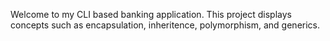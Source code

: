Welcome to my CLI based banking application. This project displays concepts such as encapsulation, inheritence, polymorphism, and generics.

